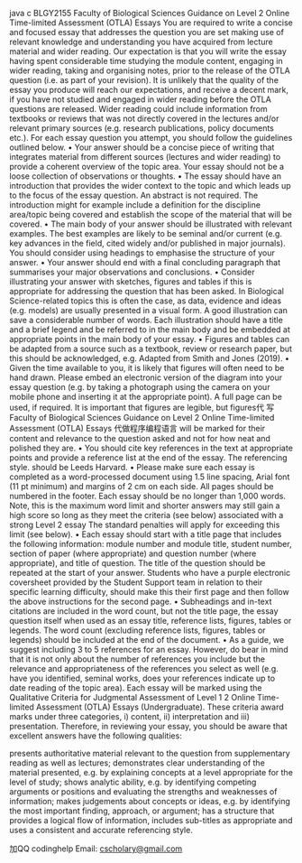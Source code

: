 java c BLGY2155 Faculty of Biological Sciences Guidance on Level 2 Online Time-limited Assessment (OTLA) Essays You are required to write a concise and focused essay that addresses the question you are set making use of relevant knowledge and understanding you have acquired from lecture material and wider reading. Our expectation is that you will write the essay having spent considerable time studying the module content, engaging in wider reading, taking and organising notes, prior to the release of the OTLA question (i.e. as part of your revision). It is unlikely that the quality of the essay you produce will reach our expectations, and receive a decent mark, if you have not studied and engaged in wider reading before the OTLA questions are released. Wider reading could include information from textbooks or reviews that was not directly covered in the lectures and/or relevant primary sources (e.g. research publications, policy documents etc.). For each essay question you attempt, you should follow the guidelines outlined below. • Your answer should be a concise piece of writing that integrates material from different sources (lectures and wider reading) to provide a coherent overview of the topic area. Your essay should not be a loose collection of observations or thoughts. • The essay should have an introduction that provides the wider context to the topic and which leads up to the focus of the essay question. An abstract is not required. The introduction might for example include a definition for the discipline area/topic being covered and establish the scope of the material that will be covered. • The main body of your answer should be illustrated with relevant examples. The best examples are likely to be seminal and/or current (e.g. key advances in the field, cited widely and/or published in major journals). You should consider using headings to emphasise the structure of your answer. • Your answer should end with a final concluding paragraph that summarises your major observations and conclusions. • Consider illustrating your answer with sketches, figures and tables if this is appropriate for addressing the question that has been asked. In Biological Science-related topics this is often the case, as data, evidence and ideas (e.g. models) are usually presented in a visual form. A good illustration can save a considerable number of words. Each illustration should have a title and a brief legend and be referred to in the main body and be embedded at appropriate points in the main body of your essay. • Figures and tables can be adapted from a source such as a textbook, review or research paper, but this should be acknowledged, e.g. Adapted from Smith and Jones (2019). • Given the time available to you, it is likely that figures will often need to be hand drawn. Please embed an electronic version of the diagram into your essay question (e.g. by taking a photograph using the camera on your mobile phone and inserting it at the appropriate point). A full page can be used, if required. It is important that figures are legible, but figures代 写Faculty of Biological Sciences Guidance on Level 2 Online Time-limited Assessment (OTLA) Essays 代做程序编程语言 will be marked for their content and relevance to the question asked and not for how neat and polished they are. • You should cite key references in the text at appropriate points and provide a reference list at the end of the essay. The referencing style. should be Leeds Harvard. • Please make sure each essay is completed as a word-processed document using 1.5 line spacing, Arial font (11 pt minimum) and margins of 2 cm on each side. All pages should be numbered in the footer. Each essay should be no longer than 1,000 words. Note, this is the maximum word limit and shorter answers may still gain a high score so long as they meet the criteria (see below) associated with a strong Level 2 essay The standard penalties will apply for exceeding this limit (see below). • Each essay should start with a title page that includes the following information: module number and module title, student number, section of paper (where appropriate) and question number (where appropriate), and title of question. The title of the question should be repeated at the start of your answer. Students who have a purple electronic coversheet provided by the Student Support team in relation to their specific learning difficulty, should make this their first page and then follow the above instructions for the second page. • Subheadings and in-text citations are included in the word count, but not the title page, the essay question itself when used as an essay title, reference lists, figures, tables or legends. The word count (excluding reference lists, figures, tables or legends) should be included at the end of the document. • As a guide, we suggest including 3 to 5 references for an essay. However, do bear in mind that it is not only about the number of references you include but the relevance and appropriateness of the references you select as well (e.g. have you identified, seminal works, does your references indicate up to date reading of the topic area). Each essay will be marked using the Qualitative Criteria for Judgmental Assessment of Level 1 2 Online Time-limited Assessment (OTLA) Essays (Undergraduate). These criteria award marks under three categories, i) content, ii) interpretation and iii) presentation. Therefore, in reviewing your essay, you should be aware that excellent answers have the following qualities:

  presents authoritative material relevant to the   question from   supplementary   reading   as well   as   lectures;
  demonstrates clear understanding of the material presented,   e.g.   by   explaining   concepts   at   a level appropriate for the   level   of study;
  shows analytic ability, e.g.   by identifying competing   arguments   or   positions   and   evaluating   the strengths and weaknesses of information;
  makes   judgements about concepts or ideas, e.g.   by   identifying   the   most   important   finding,   approach, or argument;
  has a structure that provides a   logical   flow   of   information,   includes   sub-titles   as   appropriate and uses a consistent   and   accurate   referencing style.

加QQ codinghelp Email: cscholary@gmail.com
